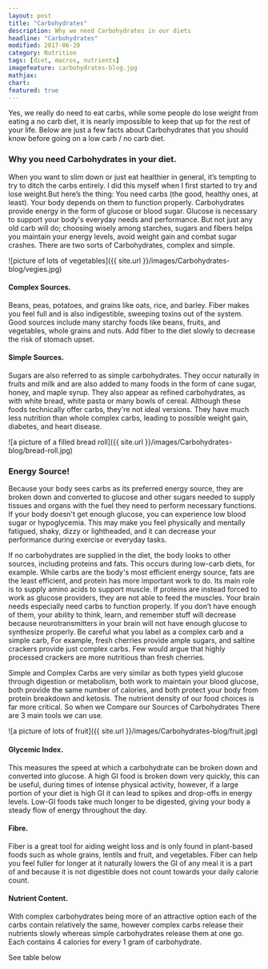 ```yaml
---
layout: post
title: "Carbohydrates"
description: Why we need Carbohydrates in our diets
headline: "Carbohydrates"
modified: 2017-06-20
category: Nutrition
tags: [diet, macros, nutrients]
imagefeature: carbohydrates-blog.jpg
mathjax: 
chart:
featured: true
---
```





Yes, we really do need to eat carbs, while some people do lose weight from eating a no carb diet, it is nearly impossible to keep that up for the rest of your life. Below are just a few facts about Carbohydrates that you should know before going on a low carb / no carb diet. 

### Why you need Carbohydrates in your diet.

When you want to slim down or just eat healthier in general, it’s tempting to try to ditch the carbs entirely.  I did this myself when I first started to try and lose weight.But here’s the thing: You need carbs (the good, healthy ones, at least). Your body depends on them to function properly. 
Carbohydrates provide energy in the form of glucose or blood sugar. Glucose is necessary to support your body's everyday needs and performance. But not just any old carb will do; choosing wisely among starches, sugars and fibers helps you maintain your energy levels, avoid weight gain and combat sugar crashes. 
There are two sorts of Carbohydrates, complex and simple. 

![picture of lots of vegetables]({{ site.url }}/images/Carbohydrates-blog/vegies.jpg)

#### Complex Sources.

Beans, peas, potatoes, and grains like oats, rice, and barley. 
Fiber makes you feel full and is also indigestible, sweeping toxins out of the system. Good sources include many starchy foods like beans, fruits, and vegetables, whole grains and nuts. Add fiber to the diet slowly to decrease the risk of stomach upset. 

#### Simple Sources.

Sugars are also referred to as simple carbohydrates. They occur naturally in fruits and milk and are also added to many foods in the form of cane sugar, honey, and maple syrup. They also appear as refined carbohydrates, as with white bread, white pasta or many bowls of cereal. Although these foods technically offer carbs, they're not ideal versions. They have much less nutrition than whole complex carbs, leading to possible weight gain, diabetes, and heart disease.


![a picture of a filled bread roll]({{ site.url }}/images/Carbohydrates-blog/bread-roll.jpg)

### Energy Source! 

Because your body sees carbs as its preferred energy source, they are broken down and converted to glucose and other sugars needed to supply tissues and organs with the fuel they need to perform necessary functions. If your body doesn't get enough glucose, you can experience low blood sugar or hypoglycemia. This may make you feel physically and mentally fatigued, shaky, dizzy or lightheaded, and it can decrease your performance during exercise or everyday tasks. 

If no carbohydrates are supplied in the diet, the body looks to other sources, including proteins and fats. This occurs during low-carb diets, for example. While carbs are the body's most efficient energy source, fats are the least efficient, and protein has more important work to do. Its main role is to supply amino acids to support muscle. If proteins are instead forced to work as glucose providers, they are not able to feed the muscles. 
Your brain needs especially need carbs to function properly. If you don’t have enough of them, your ability to think, learn, and remember stuff will decrease because neurotransmitters in your brain will not have enough glucose to synthesize properly. 
Be careful what you label as a complex carb and a simple carb, For example, fresh cherries provide ample sugars, and saltine crackers provide just complex carbs. Few would argue that highly processed crackers are more nutritious than fresh cherries.

Simple and Complex Carbs are very similar as both types yield glucose through digestion or metabolism, both work to maintain your blood glucose, both provide the same number of calories, and both protect your body from protein breakdown and ketosis. The nutrient density of our food choices is far more critical. 
So when we Compare our Sources of Carbohydrates There are 3 main tools we can use. 

![a picture of lots of fruit]({{ site.url }}/images/Carbohydrates-blog/fruit.jpg)


#### Glycemic Index.

This measures the speed at which a carbohydrate can be broken down and converted into glucose. A high GI food is broken down very quickly, this can be useful, during times of intense physical activity, however, if a large portion of your diet is high GI it can lead to spikes and drop-offs in energy levels. Low-GI foods take much longer to be digested, giving your body a steady flow of energy throughout the day. 

#### Fibre.

Fiber is a great tool for aiding weight loss and is only found in plant-based foods such as whole grains, lentils and fruit, and vegetables. Fiber can help you feel fuller for longer at it naturally lowers the GI of any meal it is a part of and because it is not digestible does not count towards your daily calorie count. 

#### Nutrient Content.

With complex carbohydrates being more of an attractive option each of the carbs contain relatively the same, however complex carbs release their nutrients slowly whereas simple carbohydrates release them at one go. 
Each contains 4 calories for every 1 gram of carbohydrate. 

See table below 






